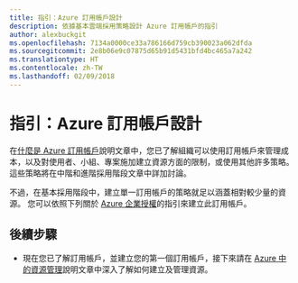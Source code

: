 ```yaml
---
title: 指引：Azure 訂用帳戶設計
description: 依據基本雲端採用策略設計 Azure 訂用帳戶的指引
author: alexbuckgit
ms.openlocfilehash: 7134a0000ce33a786166d759cb390023a062dfda
ms.sourcegitcommit: 2e8b06e9c07875d65b91d5431bfd4bc465a7a242
ms.translationtype: HT
ms.contentlocale: zh-TW
ms.lasthandoff: 02/09/2018
---
```

# <a name="guidance-azure-subscription-design"></a>指引：Azure 訂用帳戶設計 

在[什麼是 Azure 訂用帳戶](subscription-explainer.md)說明文章中，您已了解組織可以使用訂用帳戶來管理成本，以及對使用者、小組、專案施加建立資源方面的限制，或使用其他許多策略。 這些策略將在中階和進階採用階段文章中詳加討論。

不過，在基本採用階段中，建立單一訂用帳戶的策略就足以涵蓋相對較少量的資源。 您可以依照下列關於 [Azure 企業授權][azure-enterprise-licensing]的指引來建立此訂用帳戶。

## <a name="next-steps"></a>後續步驟

* 現在您已了解訂用帳戶，並建立您的第一個訂用帳戶，接下來請在 [Azure 中的資源管理](resource-manager-explainer.md)說明文章中深入了解如何建立及管理資源。

[azure-enterprise-licensing]: https://azure.microsoft.com/pricing/enterprise-agreement

